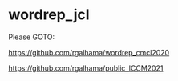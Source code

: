 # wordrep_jcl
Please GOTO:

https://github.com/rgalhama/wordrep_cmcl2020

https://github.com/rgalhama/public_ICCM2021

